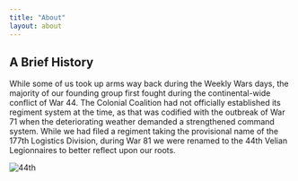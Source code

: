 ```yaml
---
title: "About"
layout: about
---
```


## A Brief History

While some of us took up arms way back during the Weekly Wars days, the majority of our founding group first fought during the continental-wide conflict of War 44. The Colonial Coalition had not officially established its regiment system at the time, as that was codified with the outbreak of War 71 when the deteriorating weather demanded a strengthened command system. While we had filed a regiment taking the provisional name of the 177th Logistics Division, during War 81 we were renamed to the 44th Velian Legionnaires to better reflect upon our roots.

![44th](/assets/images/44th.png)
